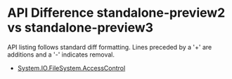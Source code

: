 # API Difference standalone-preview2 vs standalone-preview3

API listing follows standard diff formatting. Lines preceded by a '+' are
additions and a '-' indicates removal.

* [System.IO.FileSystem.AccessControl](3.1-preview3-standalone-packages_System.IO.FileSystem.AccessControl.md)
